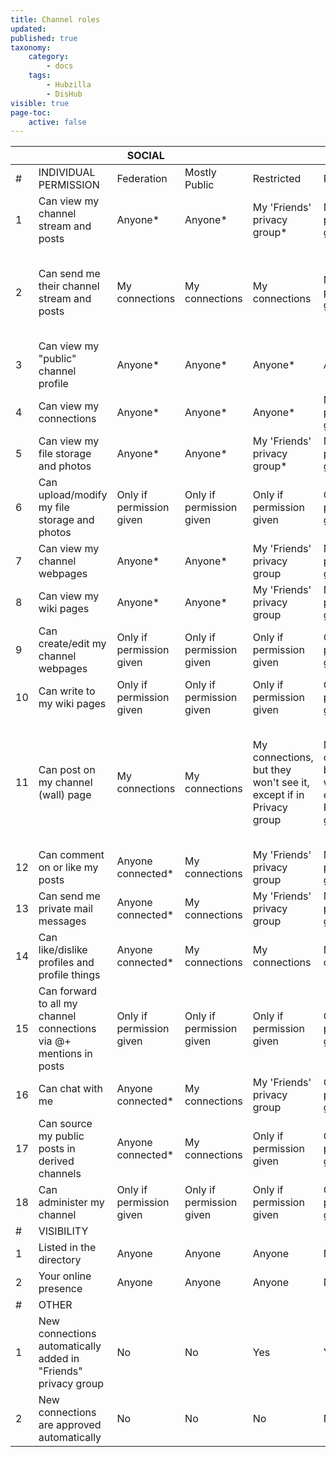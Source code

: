 ```yaml
---
title: Channel roles
updated:
published: true
taxonomy:
    category:
        - docs
    tags:
        - Hubzilla
        - DisHub
visible: true
page-toc:
    active: false
---
```


|  |  | SOCIAL |  |  |  | FORUM |  |  | FEED |  |
|----|--------------------------------------------------------------------|--------------------------|--------------------------|-------------------------------------------------------------------|-------------------------------------------------------------------|--------------------------|-------------------------------------------------------------------|----------------------------------------------------------------------------------------------|--------------------------|-------------------------------------------------------------------|
| # | INDIVIDUAL PERMISSION | Federation | Mostly Public | Restricted | Private | Mostly Public | Restricted | Private | Mostly Public | Restricted |
| 1 | Can view my channel stream and posts | Anyone* | Anyone* | My 'Friends' privacy group* | My 'Friends' privacy group* | Anyone* | My 'Friends' privacy group* | My 'Friends' privacy group* | Anyone* | My 'Friends' privacy group* |
| 2 | Can send me their channel stream and posts | My connections | My connections | My connections | My 'Friends' privacy group | Only if permission given | Only if permission given | Only if permission given + Posts only via wall (!mention is disabled) | My connections | My connections |
| 3 | Can view my "public" channel profile | Anyone* | Anyone* | Anyone* | Anyone* | Anyone* | Anyone* | Anyone | Anyone* | Anyone* |
| 4 | Can view my connections | Anyone* | Anyone* | Anyone* | My 'Friends' privacy group | Anyone* | Anyone* | My connections | Anyone* | Anyone* |
| 5 | Can view my file storage and photos | Anyone* | Anyone* | My 'Friends' privacy group* | My 'Friends' privacy group | Anyone* | My 'Friends' privacy group* | My 'Friends' privacy group | Anyone* | My 'Friends' privacy group |
| 6 | Can upload/modify my file storage and photos | Only if permission given | Only if permission given | Only if permission given | Only if permission given | Only if permission given | Only if permission given | Only if permission given | Only if permission given | Only if permission given |
| 7 | Can view my channel webpages | Anyone* | Anyone* | My 'Friends' privacy group | My 'Friends' privacy group | Anyone* | My 'Friends' privacy group* | My 'Friends' privacy group | Anyone* | My 'Friends' privacy group |
| 8 | Can view my wiki pages | Anyone* | Anyone* | My 'Friends' privacy group | My 'Friends' privacy group | Anyone* | My 'Friends' privacy group* | My 'Friends' privacy group | Anyone* | My 'Friends' privacy group |
| 9 | Can create/edit my channel webpages | Only if permission given | Only if permission given | Only if permission given | Only if permission given | Only if permission given | Only if permission given | Only if permission given | Only if permission given | Only if permission given |
| 10 | Can write to my wiki pages | Only if permission given | Only if permission given | Only if permission given | Only if permission given | Only if permission given | Only if permission given | Only if permission given | Only if permission given | Only if permission given |
| 11 | Can post on my channel (wall) page | My connections | My connections | My connections, but they won't see it, except if in Privacy group | My connections, but they won't see it, except if in Privacy group | My connections | My connections, but they won't see it, except if in Privacy group | My connections, but they won't see it, except if in Privacy group. They can't override that. | My connections | My connections, but they won't see it, except if in Privacy group |
| 12 | Can comment on or like my posts | Anyone connected* | My connections | My 'Friends' privacy group | My 'Friends' privacy group | My connections | My 'Friends' privacy group | My 'Friends' privacy group | My connections | My 'Friends' privacy group |
| 13 | Can send me private mail messages | Anyone connected* | My connections | My 'Friends' privacy group | My 'Friends' privacy group | My connections | My connections | My connections | My connections | My 'Friends' privacy group |
| 14 | Can like/dislike profiles and profile things | Anyone connected* | My connections | My connections | My connections | My connections | My connections | My connections | My connections | My connections |
| 15 | Can forward to all my channel connections via @+ mentions in posts | Only if permission given | Only if permission given | Only if permission given | Only if permission given | My connections | My 'Friends' privacy group | My 'Friends' privacy group | Only if permission given | Only if permission given |
| 16 | Can chat with me | Anyone connected* | My connections | My 'Friends' privacy group | Only if permission given | My connections | My connections | My connections | My connections | Only if permission given |
| 17 | Can source my public posts in derived channels | Anyone connected* | My connections | Only if permission given | Only if permission given | My connections | Only if permission given | Only if permission given | My connections | My connections |
| 18 | Can administer my channel | Only if permission given | Only if permission given | Only if permission given | Only if permission given | Only if permission given | Only if permission given | Only if permission given | Only if permission given | Only if permission given |
| # | VISIBILITY |  |  |  |  |  |  |  |  |  |
| 1 | Listed in the directory | Anyone | Anyone | Anyone | No | Anyone | Anyone | No | Anyone | No |
| 2 | Your online presence | Anyone | Anyone | Anyone | No one | No one | No one | No one | No one | No one |
| # | OTHER |  |  |  |  |  |  |  |  |  |
| 1 | New connections automatically added in "Friends" privacy group | No | No | Yes | Yes | No | Yes | Yes | No | Yes |
| 2 | New connections are approved automatically | No | No | No | No | Yes | No | No | Yes | No |
